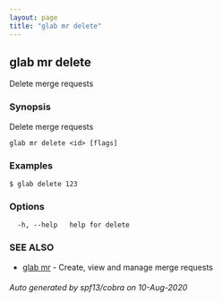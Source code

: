 ```yaml
---
layout: page
title: "glab mr delete"
---
```

## glab mr delete

Delete merge requests

### Synopsis

Delete merge requests

```
glab mr delete <id> [flags]
```

### Examples

```
$ glab delete 123
```

### Options

```
  -h, --help   help for delete
```

### SEE ALSO

* [glab mr](/commands/glab_mr/)	 - Create, view and manage merge requests

###### Auto generated by spf13/cobra on 10-Aug-2020
